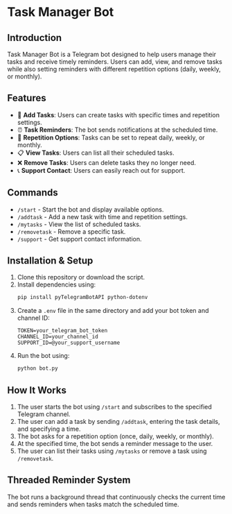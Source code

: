 # Task Manager Bot

## Introduction
Task Manager Bot is a Telegram bot designed to help users manage their tasks and receive timely reminders. Users can add, view, and remove tasks while also setting reminders with different repetition options (daily, weekly, or monthly).

## Features
- 📌 **Add Tasks**: Users can create tasks with specific times and repetition settings.
- ⏰ **Task Reminders**: The bot sends notifications at the scheduled time.
- 🔁 **Repetition Options**: Tasks can be set to repeat daily, weekly, or monthly.
- 📋 **View Tasks**: Users can list all their scheduled tasks.
- ❌ **Remove Tasks**: Users can delete tasks they no longer need.
- 📞 **Support Contact**: Users can easily reach out for support.

## Commands
- `/start` - Start the bot and display available options.
- `/addtask` - Add a new task with time and repetition settings.
- `/mytasks` - View the list of scheduled tasks.
- `/removetask` - Remove a specific task.
- `/support` - Get support contact information.

## Installation & Setup
1. Clone this repository or download the script.
2. Install dependencies using:
   ```sh
   pip install pyTelegramBotAPI python-dotenv
   ```
3. Create a `.env` file in the same directory and add your bot token and channel ID:
   ```env
   TOKEN=your_telegram_bot_token
   CHANNEL_ID=your_channel_id
   SUPPORT_ID=@your_support_username
   ```
4. Run the bot using:
   ```sh
   python bot.py
   ```

## How It Works
1. The user starts the bot using `/start` and subscribes to the specified Telegram channel.
2. The user can add a task by sending `/addtask`, entering the task details, and specifying a time.
3. The bot asks for a repetition option (once, daily, weekly, or monthly).
4. At the specified time, the bot sends a reminder message to the user.
5. The user can list their tasks using `/mytasks` or remove a task using `/removetask`.

## Threaded Reminder System
The bot runs a background thread that continuously checks the current time and sends reminders when tasks match the scheduled time.


